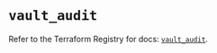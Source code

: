 # `vault_audit`

Refer to the Terraform Registry for docs: [`vault_audit`](https://registry.terraform.io/providers/hashicorp/vault/4.7.0/docs/resources/audit).
